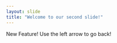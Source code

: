 ```yaml
---
layout: slide
title: "Welcome to our second slide!"
---
```

New Feature!
Use the left arrow to go back!

